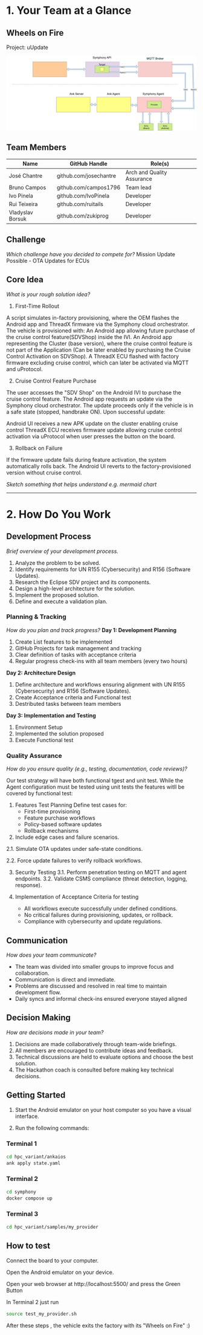 
# 1. Your Team at a Glance

## Wheels on Fire

Project: uUpdate

![diagram](diagram.png)


## Team Members  
| Name | GitHub Handle | Role(s) |
|-------|---------------|---------|
|José Chantre       |   github.com/josechantre            |   Arch and Quality Assurance      |
| Bruno Campos|    github.com/campos1796    |   Team lead         |
| Ivo Pinela      |     github.com/IvoPinela          |    Developer    |
| Rui Teixeira      |     github.com/ruitails           |        Developer |
| Vladyslav Borsuk      |       github.com/zukiprog         |        Developer |


## Challenge  
*Which challenge have you decided to compete for?*
Mission Update Possible - OTA Updates for ECUs
## Core Idea  
*What is your rough solution idea?*

1. First-Time Rollout
   
A script simulates in-factory provisioning, where the OEM flashes the Android app and ThreadX firmware via the Symphony cloud orchestrator.
The vehicle is provisioned with:
An Android app allowing future purchase of the cruise control feature(SDVShop) inside the IVI.
An Android app representing the Cluster (base version), where the cruise control feature is not part of the Application (Can be later enabled by purchasing the Cruise Control Activation on SDVShop).
A ThreadX ECU flashed with factory firmware excluding cruise control, which can later be activated via MQTT and uProtocol.

2. Cruise Control Feature Purchase

The user accesses the "SDV Shop" on the Android IVI to purchase the cruise control feature.
The Android app requests an update via the Symphony cloud orchestrator.
The update proceeds only if the vehicle is in a safe state (stopped, handbrake ON).
Upon successful update:

Android UI receives a new APK update on the cluster enabling cruise control
ThreadX ECU receives firmware update allowing cruise control activation via uProtocol when user presses the button on the board.

3. Rollback on Failure

If the firmware update fails during feature activation, the system automatically rolls back.
The Android UI reverts to the factory-provisioned version without cruise control.

*Sketch something that helps understand e.g. mermaid chart*

---

# 2. How Do You Work

## Development Process  
*Brief overview of your development process.*
1. Analyze the problem to be solved.
2. Identify requirements for UN R155 (Cybersecurity) and R156 (Software Updates).
3. Research the Eclipse SDV project and its components.
4. Design a high-level architecture for the solution.
5. Implement the proposed solution.
6. Define and execute a validation plan.
 
### Planning & Tracking  
*How do you plan and track progress?*
**Day 1: Development Planning**
1. Create List features to be implemented
2. GitHub Projects for task management and tracking
3. Clear definition of tasks with acceptance criteria
4. Regular progress check-ins with all team members (every two hours)

**Day 2: Architecture Design**
1. Define architecture and workflows ensuring alignment with UN R155 (Cybersecurity) and R156 (Software Updates).
2. Create Acceptance criteria and Functional test  
3. Destributed tasks between team members

**Day 3: Implementation and Testing**
1.  Environment Setup
2.  Implemented the solution proposed
3.  Execute Functional test

### Quality Assurance  
*How do you ensure quality (e.g., testing, documentation, code reviews)?*

Our test strategy will have both functional tgest and unit test. 
While the Agent configuration must be tested using unit tests the features witll be covered by functional test:
  1. Features Test Planning
     Define test cases for:
        - First-time provisioning
        - Feature purchase workflows
        - Policy-based software updates
        - Rollback mechanisms
  2. Include edge cases and failure scenarios.
      
  2.1. Simulate OTA updates under safe-state conditions.

  2.2. Force update failures to verify rollback workflows.
   
  3. Security Testing
  3.1. Perform penetration testing on MQTT and agent endpoints.
  3.2. Validate CSMS compliance (threat detection, logging, response).

  4. Implementation of Acceptance Criteria for testing
      - All workflows execute successfully under defined conditions.
      - No critical failures during provisioning, updates, or rollback.
      - Compliance with cybersecurity and update regulations.

## Communication  
*How does your team communicate?*
- The team was divided into smaller groups to improve focus and collaboration.
- Communication is direct and immediate.
- Problems are discussed and resolved in real time to maintain development flow.
- Daily syncs and informal check-ins ensured everyone stayed aligned

## Decision Making  
*How are decisions made in your team?*
1. Decisions are made collaboratively through team-wide briefings.
2. All members are encouraged to contribute ideas and feedback.
3. Technical discussions are held to evaluate options and choose the best solution.
4. The Hackathon coach is consulted before making key technical decisions.

## Getting Started

1. Start the Android emulator on your host computer so you have a visual interface.

2. Run the following commands:

### Terminal 1
```bash
cd hpc_variant/ankaios
ank apply state.yaml
```

### Terminal 2
```bash
cd symphony
docker compose up
```

### Terminal 3
```bash
cd hpc_variant/samples/my_provider
```

## How to test

Connect the board to your computer.

Open the Android emulator on your device.

Open your web browser at http://localhost:5500/ and press the Green Button

In Terminal 2 just run 
```bash
source test_my_provider.sh
```


After these steps , the vehicle exits the factory with its "Wheels on Fire" :)